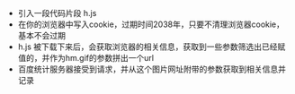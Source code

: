 - 引入一段代码片段 h.js
- 在你的浏览器中写入cookie，过期时间2038年，只要不清理浏览器cookie，基本不会过期
- h.js 被下载下来后，会获取浏览器的相关信息，获取到一些参数筛选出已经赋值的，并作为hm.gif的参数拼出一个url
- 百度统计服务器接受到请求，并从这个图片网址附带的参数获取到相关信息并记录